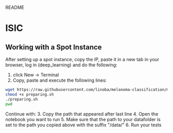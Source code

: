 README


# ISIC


## Working with a Spot Instance

After setting up a spot instance, copy the IP, paste it in a new tab in your browser, log in (deep_learning) and do the following:
1. click New -> Terminal
2. Copy, paste and execute the following lines:

```bash
wget https://raw.githubusercontent.com/linoba/melanoma-classification/master/ISIC/preparing.sh
chmod +x preparing.sh
./preparing.sh
pwd
```

Continue with: 
3. Copy the path that appeared after last line
4. Open the notebook you want to run
5. Make sure that the path to your datafolder is set to the path you copied above with the suffix "/data/"
6. Run your tests

